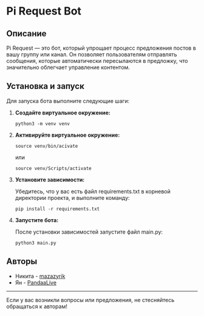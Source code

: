 # Pi Request Bot

## Описание

Pi Request — это бот, который упрощает процесс предложения постов в вашу группу или канал. Он позволяет пользователям отправлять сообщения, которые автоматически пересылаются в предложку, что значительно облегчает управление контентом.

## Установка и запуск

Для запуска бота выполните следующие шаги:

1. **Создайте виртуальное окружение:**

   ```python3 -m venv venv```

2. **Активируйте виртуальное окружение:**

    ```source venv/bin/acivate```
    
    или

    ```source venv/Scripts/activate```


3. **Установите зависимости:**

   Убедитесь, что у вас есть файл requirements.txt в корневой директории проекта, и выполните команду:

   ```pip install -r requirements.txt```

4. **Запустите бота:**

   После установки зависимостей запустите файл main.py:

    ```python3 main.py```
   

     

## Авторы

- Никита - [mazazyrik](https://github.com/mazazyrik)
- Ян - [PandaaLive](https://github.com/PandaaLive)

---

Если у вас возникли вопросы или предложения, не стесняйтесь обращаться к авторам!
